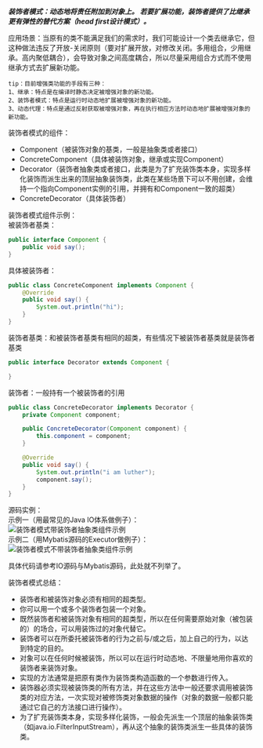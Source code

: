 _**装饰者模式：动态地将责任附加到对象上。 若要扩展功能，装饰者提供了比继承更有弹性的替代方案（head first设计模式）。**_

应用场景：当原有的类不能满足我们的需求时，我们可能设计一个类去继承它，但这种做法违反了开放-关闭原则（要对扩展开放，对修改关闭。多用组合，少用继承。高内聚低耦合），会导致对象之间高度耦合，所以尽量采用组合方式而不使用继承方式去扩展新功能。

```
tip：目前增强类功能的手段有三种：
1、继承：特点是在编译时静态决定被增强对象的新功能。
2、装饰者模式：特点是运行时动态地扩展被增强对象的新功能。
3、动态代理：特点是通过反射获取被增强对象，再在执行相应方法时动态地扩展被增强对象的新功能。
```

装饰者模式的组件：
-   Component（被装饰对象的基类，一般是抽象类或者接口）
-   ConcreteComponent（具体被装饰对象，继承或实现Component）
-   Decorator（装饰者抽象类或者接口，此类是为了扩充装饰类本身，实现多样化装饰而派生出来的顶层抽象装饰类，此类在某些场景下可以不用创建，会维持一个指向Component实例的引用，并拥有和Component一致的超类）
-   ConcreteDecorator（具体装饰者）

装饰者模式组件示例：  
被装饰者基类：
```java
public interface Component {
    public void say();
}
```
具体被装饰者：
```java
public class ConcreteComponent implements Component {
    @Override
    public void say() {
        System.out.println("hi");
    }
}
```
装饰者基类：和被装饰者基类有相同的超类，有些情况下被装饰者基类就是装饰者基类
```java
public interface Decorator extends Component {

}
```
装饰者：一般持有一个被装饰者的引用
```java
public class ConcreteDecorator implements Decorator {
    private Component component;

    public ConcreteDecorator(Component component) {
        this.component = component;
    }

    @Override
    public void say() {
        System.out.println("i am luther");
        component.say();
    }
}
```
源码实例：  
示例一（用最常见的Java IO体系做例子）：  
![装饰者模式带装饰者抽象类组件示例](https://oscimg.oschina.net/oscnet/09447081c7031662b935c7b33f4479519ec.jpg "装饰者模式带装饰者抽象类组件示例")  
示例二（用Mybatis源码的Executor做例子）：  
![装饰者模式不带装饰者抽象类组件示例](https://oscimg.oschina.net/oscnet/7b5ca05e4ce473929eb85cbc0790df6598d.jpg "装饰者模式不带装饰者抽象类组件示例")

具体代码请参考IO源码与Mybatis源码，此处就不列举了。

装饰者模式总结：
-   装饰者和被装饰对象必须有相同的超类型。
-   你可以用一个或多个装饰者包装一个对象。
-   既然装饰者和被装饰对象有相同的超类型，所以在任何需要原始对象（被包装的）的场合，可以用装饰过的对象代替它。
-   装饰者可以在所委托被装饰者的行为之前与/或之后，加上自己的行为，以达到特定的目的。
-   对象可以在任何时候被装饰，所以可以在运行时动态地、不限量地用你喜欢的装饰者来装饰对象。
-   实现的方法通常是把原有类作为装饰类构造函数的一个参数进行传入。
-   装饰器必须实现被装饰类的所有方法，并在这些方法中一般还要求调用被装饰类的对应方法，一次实现对被修饰类对象数据的操作（对象的数据一般都只能通过它自己的方法接口进行操作）。
-   为了扩充装饰类本身，实现多样化装饰，一般会先派生一个顶层的抽象装饰类（如java.io.FilterInputStream），再从这个抽象的装饰类派生一些具体的装饰类。